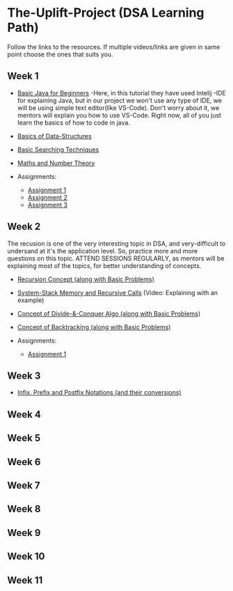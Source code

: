 # The-Uplift-Project (DSA Learning Path)
Follow the links to the resources. If multiple videos/links are given in same point choose the ones that suits you.


## Week 1
  * [Basic Java for Beginners](https://www.youtube.com/watch?v=eIrMbAQSU34&feature=youtu.be)
     -Here, in this tutorial they have used Intelij -IDE for explaining Java, but in our project we won't use any type of IDE, we will be using simple text editor(like VS-Code). Don't worry about it, we mentors will explain you how to use VS-Code. Right now, all of you just learn the basics of how to code in java.   
 
  * [Basics of Data-Structures](https://github.com/Shubham230198/The-Uplift-Project-DSA/blob/master/Week%201/Basics_of_Data-Structures.md)
 
  * [Basic Searching Techniques](https://github.com/Shubham230198/The-Uplift-Project-DSA/blob/master/Week%201/Basic_Searching_Techniques.md)
  
  * [Maths and Number Theory](https://github.com/Shubham230198/The-Uplift-Project-DSA/blob/master/Week%201/Maths_and_Number_Theory.md)
  
  * Assignments:
    * [Assignment 1](https://www.hackerrank.com/week1-assignment1) 
    * [Assignment 2](https://www.hackerrank.com/week1-assignment2)
    * [Assignment 3](https://www.hackerrank.com/week1-assignment3)


## Week 2 
   The recusion is one of the very interesting topic in DSA, and very-difficult to undersand at it's the application level. So, practice more and more questions on this topic. ATTEND SESSIONS REGULARLY, as mentors will be explaining most of the topics, for better understanding of concepts.
  
  * [Recursion Concept (along with Basic Problems)](https://github.com/Shubham230198/The-Uplift-Project-DSA/blob/master/Week%202/Recursion_Basics.md)
  
  * [System-Stack Memory and Recursive Calls](https://www.youtube.com/watch?v=dxyYP3BSdcQ) (Video: Explaining with an example)
  
  * [Concept of Divide-&-Conquer Algo (along with Basic Problems)](https://github.com/Shubham230198/The-Uplift-Project-DSA/blob/master/Week%202/Divide-and-Conquer.md)
  
  * [Concept of Backtracking (along with Basic Problems)](https://github.com/Shubham230198/The-Uplift-Project-DSA/blob/master/Week%202/BackTracking.md)
  
  * Assignments:
    * [Assignment 1](https://www.hackerrank.com/week2-assignment1)
  
## Week 3
  
  * [Infix, Prefix and Postfix Notations (and their conversions)](https://github.com/Shubham230198/The-Uplift-Project-DSA/blob/master/Week%203/Infix-Prefix-Postfix%20Notations.md)

## Week 4


## Week 5


## Week 6


## Week 7


## Week 8


## Week 9


## Week 10


## Week 11
